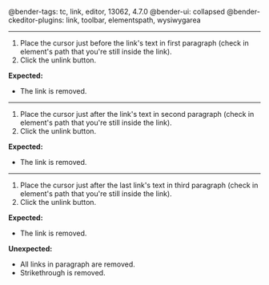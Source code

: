 @bender-tags: tc, link, editor, 13062, 4.7.0
@bender-ui: collapsed
@bender-ckeditor-plugins: link, toolbar, elementspath, wysiwygarea

----

1. Place the cursor just before the link's text in first paragraph (check in element's path that you're still inside the link).
2. Click the unlink button.

**Expected:**
* The link is removed.

---

1. Place the cursor just after the link's text in second paragraph (check in element's path that you're still inside the link).
2. Click the unlink button.

**Expected:**
* The link is removed.

---

1. Place the cursor just after the last link's text in third paragraph (check in element's path that you're still inside the link).
2. Click the unlink button.

**Expected:**
* The link is removed.

**Unexpected:**
* All links in paragraph are removed.
* Strikethrough is removed.
